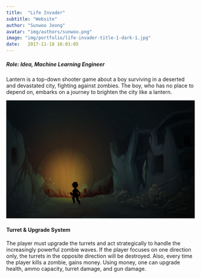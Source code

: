 ```yaml
---
title:  "Life Invader"
subtitle: "Website"
author: "Sunwoo Jeong"
avatar: "img/authors/sunwoo.png"
image: "img/portfolio/life-invader-title-1-dark-1.jpg"
date:   2017-11-18 16:01:05
---
```


##### Role: Idea, Machine Learning Engineer
Lantern is a top-down shooter game about a boy surviving in a deserted and devastated city, fighting against zombies. The boy, who has no place to depend on, embarks on a journey to brighten the city like a lantern.

<center> <img src="/img/portfolio/lantern-concept-3.jpg"/> </center>

#### Turret & Upgrade System
The player must upgrade the turrets and act strategically to handle the increasingly powerful zombie waves. If the player focuses on one direction only, the turrets in the opposite direction will be destroyed. Also, every time the player kills a zombie, gains money. Using money, one can upgrade health, ammo capacity, turret damage, and gun damage.
